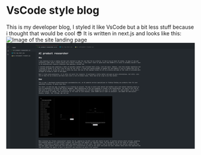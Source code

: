 # VsCode style blog
This is my developer blog, I styled it like VsCode but a bit less stuff because i thought that would be cool 😎
It is written in next.js and looks like this:
![Image of the site landing page](public/images/start.png)
![Image of a blog post on the site](public/images/project.png)
